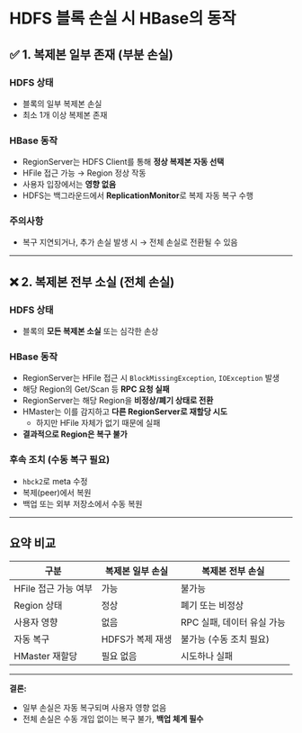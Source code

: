 # HDFS 블록 손실 시 HBase의 동작

## ✅ 1. 복제본 일부 존재 (부분 손실)

### HDFS 상태
- 블록의 일부 복제본 손실
- 최소 1개 이상 복제본 존재

### HBase 동작
- RegionServer는 HDFS Client를 통해 **정상 복제본 자동 선택**
- HFile 접근 가능 → Region 정상 작동
- 사용자 입장에서는 **영향 없음**
- HDFS는 백그라운드에서 **ReplicationMonitor**로 복제 자동 복구 수행

### 주의사항
- 복구 지연되거나, 추가 손실 발생 시 → 전체 손실로 전환될 수 있음

---

## ❌ 2. 복제본 전부 소실 (전체 손실)

### HDFS 상태
- 블록의 **모든 복제본 소실** 또는 심각한 손상

### HBase 동작
- RegionServer는 HFile 접근 시 `BlockMissingException`, `IOException` 발생
- 해당 Region의 Get/Scan 등 **RPC 요청 실패**
- RegionServer는 해당 Region을 **비정상/폐기 상태로 전환**
- HMaster는 이를 감지하고 **다른 RegionServer로 재할당 시도**
  - 하지만 HFile 자체가 없기 때문에 실패
- **결과적으로 Region은 복구 불가**

### 후속 조치 (수동 복구 필요)
- `hbck2`로 meta 수정
- 복제(peer)에서 복원
- 백업 또는 외부 저장소에서 수동 복원

---

## 요약 비교

| 구분 | 복제본 일부 손실 | 복제본 전부 손실 |
|------|------------------|------------------|
| HFile 접근 가능 여부 | 가능 | 불가능 |
| Region 상태 | 정상 | 폐기 또는 비정상 |
| 사용자 영향 | 없음 | RPC 실패, 데이터 유실 가능 |
| 자동 복구 | HDFS가 복제 재생 | 불가능 (수동 조치 필요) |
| HMaster 재할당 | 필요 없음 | 시도하나 실패 |

---

**결론:**  
- 일부 손실은 자동 복구되며 사용자 영향 없음  
- 전체 손실은 수동 개입 없이는 복구 불가, **백업 체계 필수**